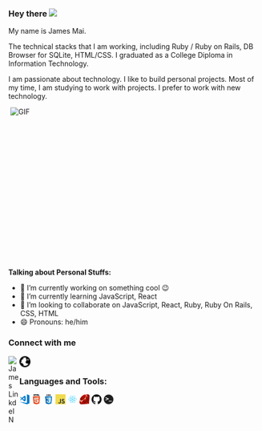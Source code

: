 
### Hey there <img src="https://media.giphy.com/media/hvRJCLFzcasrR4ia7z/giphy.gif" width="25px">

My name is James Mai.

The technical stacks that I am working, including Ruby / Ruby on Rails, DB Browser for SQLite, HTML/CSS. I graduated as a College Diploma in Information Technology.

I am passionate about technology. I like to build personal projects. Most of my time, I am studying to work with projects. I prefer to work with new technology. 

<img align="right" alt="GIF" src="https://github.com/abhisheknaiidu/abhisheknaiidu/blob/master/code.gif?raw=true" width="500" height="320" />
 
**Talking about Personal Stuffs:**

- 🔭 I’m currently working on something cool 😉
- 🌱 I’m currently learning JavaScript, React
- 👯 I’m looking to collaborate on JavaScript, React, Ruby, Ruby On Rails, CSS, HTML
- 😄 Pronouns: he/him

### Connect with me 

<a href="https://www.linkedin.com/in/jamesmai0512/">
  <img align="left" alt="James LinkdeIN" width="22px" src="https://cdn.jsdelivr.net/npm/simple-icons@v3/icons/linkedin.svg" />
</a>
<a href="https://jamesmai.dev">
  <img align="left" alt="James Web" width="22px" src="https://raw.githubusercontent.com/iconic/open-iconic/master/svg/globe.svg" />
</a>

<br/>

### Languages and Tools:

<code><img height="20" src="https://raw.githubusercontent.com/github/explore/80688e429a7d4ef2fca1e82350fe8e3517d3494d/topics/visual-studio-code/visual-studio-code.png"></code>
<code><img height="20" src="https://raw.githubusercontent.com/github/explore/80688e429a7d4ef2fca1e82350fe8e3517d3494d/topics/html/html.png"></code>
<code><img height="20" src="https://raw.githubusercontent.com/github/explore/80688e429a7d4ef2fca1e82350fe8e3517d3494d/topics/css/css.png"></code>
<code><img height="20" src="https://raw.githubusercontent.com/github/explore/80688e429a7d4ef2fca1e82350fe8e3517d3494d/topics/javascript/javascript.png"></code>
<code><img height="20" src="https://raw.githubusercontent.com/github/explore/80688e429a7d4ef2fca1e82350fe8e3517d3494d/topics/react/react.png"></code>
<code><img height="20" src="https://raw.githubusercontent.com/github/explore/80688e429a7d4ef2fca1e82350fe8e3517d3494d/topics/ruby/ruby.png"></code>
<code><img height="20" src="https://raw.githubusercontent.com/github/explore/78df643247d429f6cc873026c0622819ad797942/topics/github/github.png"></code>
<code><img height="20" src="https://raw.githubusercontent.com/github/explore/80688e429a7d4ef2fca1e82350fe8e3517d3494d/topics/terminal/terminal.png"></code>



